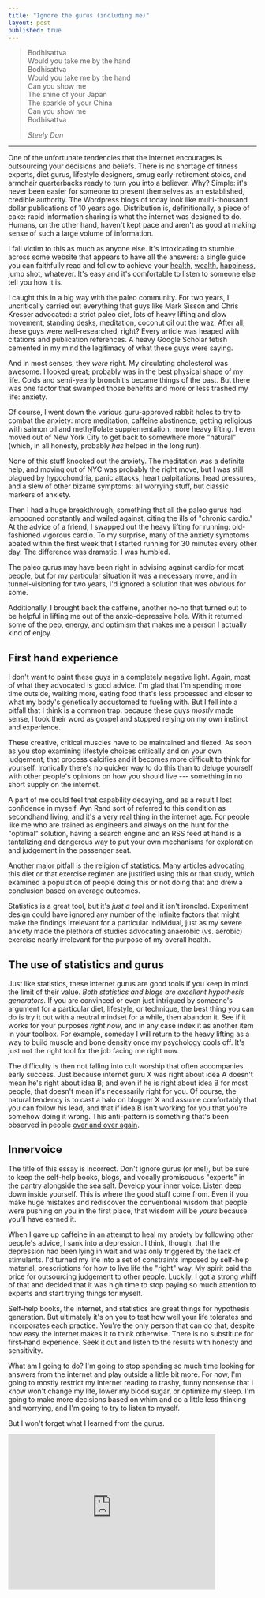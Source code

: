 ```yaml
---
title: "Ignore the gurus (including me)"
layout: post
published: true
---
```


> Bodhisattva  
> Would you take me by the hand  
> Bodhisattva  
> Would you take me by the hand  
> Can you show me  
> The shine of your Japan  
> The sparkle of your China  
> Can you show me  
> Bodhisattva  
>
> *Steely Dan*

---


One of the unfortunate tendencies that the internet encourages is
outsourcing your decisions and beliefs. There is no shortage of fitness
experts, diet gurus, lifestyle designers, smug early-retirement stoics, and
armchair quarterbacks ready to turn you into a believer. Why? Simple: it's
never been easier for someone to present themselves as an established, credible
authority. The Wordpress blogs of today look like multi-thousand dollar
publications of 10 years ago. Distribution is, definitionally, a piece of cake:
rapid information sharing is what the internet was designed to do.  Humans, on
the other hand, haven't kept pace and aren't as good at making sense of such a
large volume of information.

I fall victim to this as much as anyone else. It's intoxicating to stumble
across some website that appears to have all the answers: a single guide you can
faithfully read and follow to achieve your
[health](http://marksdailyapple.com), [wealth](http://jlcollinsnh.com/),
[happiness](http://mrmoneymustache.com), jump shot, whatever. It's easy and
it's comfortable to listen to someone else tell you how it is.

I caught this in a big way with the paleo community. For two years, I uncritically
carried out everything that guys like Mark Sisson and Chris Kresser advocated:
a strict paleo diet, lots of heavy lifting and slow movement, standing desks,
meditation, coconut oil out the waz. After all, these guys were
well-researched, right? Every article was heaped with citations and publication
references. A heavy Google Scholar fetish cemented in my mind the legitimacy of
what these guys were saying.

And in most senses, they *were* right. My circulating cholesterol was awesome.
I looked great; probably was in the best physical shape of my life. Colds and
semi-yearly bronchitis became things of the past. But there was one factor that
swamped those benefits and more or less trashed my life: anxiety.

Of course, I went down the various guru-approved rabbit holes to try to combat the
anxiety: more meditation, caffeine abstinence, getting religious with salmon oil
and methylfolate supplementation, more heavy lifting. I even moved out of New
York City to get back to somewhere more "natural" (which, in all honesty,
probably *has* helped in the long run). 

None of this stuff knocked out the anxiety. The meditation was a definite help,
and moving out of NYC was probably the right move, but I was still plagued by
hypochondria, panic attacks, heart palpitations, head pressures, and a slew of
other bizarre symptoms: all worrying stuff, but classic markers of anxiety. 

Then I had a huge breakthrough; something that all the paleo gurus had
lampooned constantly and wailed against, citing the ills of "chronic cardio."
At the advice of a friend, I swapped out the heavy lifting for running:
old-fashioned vigorous cardio. To my surprise, many of the anxiety symptoms
abated within the first week that I started running for 30 minutes every other
day. The difference was dramatic. I was humbled.

The paleo gurus may have been right in advising against cardio for most people,
but for my particular situation it was a necessary move, and in
tunnel-visioning for two years, I'd ignored a solution that was obvious for
some.

Additionally, I brought back the caffeine, another no-no that turned out to be
helpful in lifting me out of the anxio-depressive hole. With it returned some of
the pep, energy, and optimism that makes me a person I actually kind of enjoy.

## First hand experience

I don't want to paint these guys in a completely negative light. Again, most of
what they advocated is good advice. I'm glad that I'm spending more time
outside, walking more, eating food that's less processed and closer to what my
body's genetically accustomed to fueling with. But I fell into a pitfall that I
think is a common trap: because these guys *mostly* made sense, I took their
word as gospel and stopped relying on my own instinct and experience.

These creative, critical muscles have to be maintained and flexed. As soon as
you stop examining lifestyle choices critically and on your own judgement, that
process calcifies and it becomes more difficult to think for yourself.
Ironically there's no quicker way to do this than to deluge yourself with other
people's opinions on how you should live --- something in no short supply on the internet. 

A part of me could feel that capability decaying, and as a result I lost
confidence in myself. Ayn Rand sort of referred to this condition as
secondhand living, and it's a very real thing in the internet age. For
people like me who are trained as engineers and always on the hunt for the
"optimal" solution, having a search engine and an RSS feed at hand is a
tantalizing and dangerous way to put your own mechanisms for exploration and
judgement in the passenger seat.

Another major pitfall is the religion of statistics. Many articles advocating
this diet or that exercise regimen are justified using this or that study,
which examined a population of people doing this or not doing that and drew a
conclusion based on average outcomes. 

Statistics is a great tool, but it's *just a tool* and it isn't ironclad.
Experiment design could have ignored any number of the infinite factors that
might make the findings irrelevant for a particular individual, just as my
severe anxiety made the plethora of studies advocating anaerobic (vs. aerobic)
exercise nearly irrelevant for the purpose of my overall health.

## The use of statistics and gurus

Just like statistics, these internet gurus are good tools if you keep in mind
the limit of their value. *Both statistics and blogs are excellent hypothesis
generators.* If you are convinced or even just intrigued by someone's argument
for a particular diet, lifestyle, or technique, the best thing you can do is
try it out with a neutral mindset for a while, then abandon it. See if it works
for your purposes *right now*, and in any case index it as another item in your
toolbox. For example, someday I will return to the heavy lifting as a way to
build muscle and bone density once my psychology cools off. It's just not the
right tool for the job facing me right now.

The difficulty is then not falling into cult worship that often accompanies
early success. Just because internet guru X was right about idea A doesn't mean
he's right about idea B; and even if he is right about idea B for most people,
that doesn't mean it's necessarily right for you. Of course, the natural
tendency is to cast a halo on blogger X and assume comfortably that you can follow
his lead, and that if idea B isn't working for you that you're somehow doing it
wrong. This anti-pattern is something that's been observed in people
[over and over again](http://en.wikipedia.org/wiki/Halo_effect).


## Innervoice

The title of this essay is incorrect. Don't ignore gurus (or me!), but be sure
to keep the self-help books, blogs, and vocally promiscuous "experts" in the
pantry alongside the sea salt. Develop your inner voice. Listen deep down
inside yourself. This is where the good stuff come from.  Even if you
make huge mistakes and rediscover the conventional wisdom that people were
pushing on you in the first place, that wisdom will be *yours* because you'll
have earned it.

When I gave up caffeine in an attempt to heal my anxiety by following other
people's advice, I sank into a depression. I think, though, that the depression
had been lying in wait and was only triggered by the lack of stimulants.
I'd turned my life into a set of constraints imposed by self-help material,
prescriptions for how to live life the "right" way. My spirit paid the price
for outsourcing judgement to other people. Luckily, I got a strong whiff of that
and decided that it was high time to stop paying so much attention to experts
and start trying things for myself. 

Self-help books, the internet, and statistics are great things for
hypothesis generation. But ultimately it's on you to test how well your life
tolerates and incorporates each practice. You're the only person that can do 
that, despite how easy the internet makes it to think otherwise. There is no
substitute for first-hand experience. Seek it out and listen to the results
with honesty and sensitivity.

What am I going to do? I'm going to stop spending so much time looking for
answers from the internet and play outside a little bit more. For now, I'm going to
mostly restrict my internet reading to trashy, funny nonsense that I know won't change
my life, lower my blood sugar, or optimize my sleep. I'm going to make more
decisions based on whim and do a little less thinking and worrying, and I'm
going to try to listen to myself. 

But I won't forget what I learned from the gurus.


<iframe width="420" height="315" src="https://www.youtube.com/embed/oPh59jOoiEs" frameborder="0" allowfullscreen></iframe>

